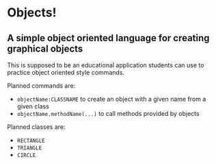 # Objects!
## A simple object oriented language for creating graphical objects

This is supposed to be an educational application students can use to practice object oriented style commands.

Planned commands are:
 - `objectName:CLASSNAME` to create an object with a given name from a given class
 - `objectName.methodName(...)` to call methods provided by objects
  
Planned classes are:
 - `RECTANGLE`
 - `TRIANGLE`
 - `CIRCLE`
